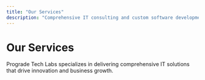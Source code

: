 ```yaml
---
title: "Our Services"
description: "Comprehensive IT consulting and custom software development services"
---
```


# Our Services

Prograde Tech Labs specializes in delivering comprehensive IT solutions that drive innovation and business growth.